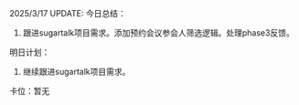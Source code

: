 2025/3/17 UPDATE:
今日总结：

1. 跟进sugartalk项目需求。添加预约会议参会人筛选逻辑。处理phase3反馈。



明日计划：

1. 继续跟进sugartalk项目需求。



卡位：暂无

